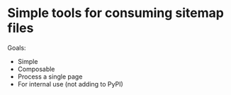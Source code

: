 # Simple tools for consuming sitemap files

Goals:
* Simple
* Composable
* Process a single page
* For internal use (not adding to PyPI)
